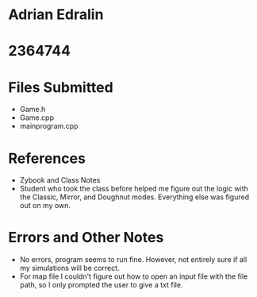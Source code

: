 # Adrian Edralin

# 2364744

# Files Submitted

* Game.h
* Game.cpp
* mainprogram.cpp

# References

* Zybook and Class Notes
* Student who took the class before helped me figure out the logic with the Classic, Mirror, and Doughnut modes.      Everything else was figured out on my own.

# Errors and Other Notes

* No errors, program seems to run fine. However, not entirely sure if all my simulations will be correct.
* For map file I couldn't figure out how to open an input file with the file path, so I only prompted the user to give a txt file.
